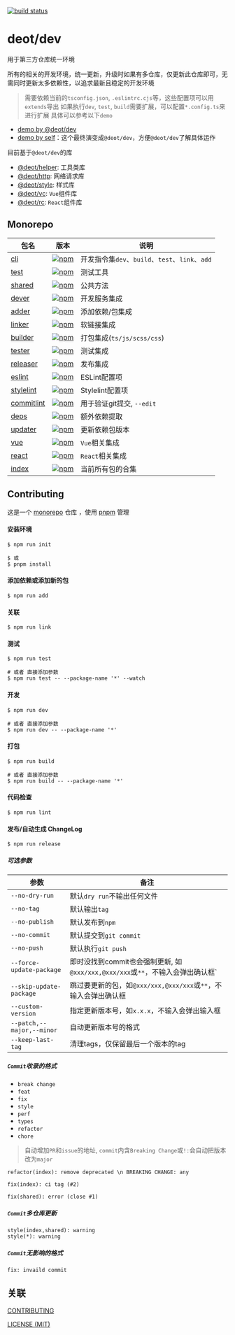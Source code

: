 [ci-image]: https://github.com/deot/dev/actions/workflows/ci.yml/badge.svg?branch=main
[ci-url]: https://github.com/deot/dev/actions/workflows/ci.yml

[![build status][ci-image]][ci-url]

# deot/dev

用于第三方仓库统一环境

所有的相关的开发环境，统一更新，升级时如果有多仓库，仅更新此仓库即可，无需同时更新太多依赖性，以追求最新且稳定的开发环境

> 需要依赖当前的`tsconfig.json`, `.eslintrc.cjs`等，这些配置项可以用`extends`导出
> 如果执行`dev`, `test`, `build`需要扩展，可以配置`*.config.ts`来进行扩展
> 具体可以参考以下`demo`


- [demo by @deot/dev](https://github.com/deot/dev-demo)
- [demo by self](https://github.com/deot/dev-self-demo)：这个最终演变成`@deot/dev`，方便`@deot/dev`了解具体运作

目前基于`@deot/dev`的库

- [@deot/helper](https://github.com/deot/helper): 工具类库
- [@deot/http](https://github.com/deot/http): 网络请求库
- [@deot/style](https://github.com/deot/style): 样式库
- [@deot/vc](https://github.com/deot/vc): `Vue`组件库
- [@deot/rc](https://github.com/deot/rc): `React`组件库

## Monorepo

[npm-cli-image]: https://img.shields.io/npm/v/@deot/dev-cli.svg
[npm-cli-url]: https://www.npmjs.com/package/@deot/dev-cli

[npm-test-image]: https://img.shields.io/npm/v/@deot/dev-test.svg
[npm-test-url]: https://www.npmjs.com/package/@deot/dev-test

[npm-shared-image]: https://img.shields.io/npm/v/@deot/dev-shared.svg
[npm-shared-url]: https://www.npmjs.com/package/@deot/dev-shared

[npm-dever-image]: https://img.shields.io/npm/v/@deot/dev-dever.svg
[npm-dever-url]: https://www.npmjs.com/package/@deot/dev-dever

[npm-adder-image]: https://img.shields.io/npm/v/@deot/dev-adder.svg
[npm-adder-url]: https://www.npmjs.com/package/@deot/dev-adder

[npm-linker-image]: https://img.shields.io/npm/v/@deot/dev-linker.svg
[npm-linker-url]: https://www.npmjs.com/package/@deot/dev-linker

[npm-builder-image]: https://img.shields.io/npm/v/@deot/dev-builder.svg
[npm-builder-url]: https://www.npmjs.com/package/@deot/dev-builder

[npm-tester-image]: https://img.shields.io/npm/v/@deot/dev-tester.svg
[npm-tester-url]: https://www.npmjs.com/package/@deot/dev-tester

[npm-releaser-image]: https://img.shields.io/npm/v/@deot/dev-releaser.svg
[npm-releaser-url]: https://www.npmjs.com/package/@deot/dev-releaser

[npm-eslint-image]: https://img.shields.io/npm/v/@deot/dev-eslint.svg
[npm-eslint-url]: https://www.npmjs.com/package/@deot/dev-eslint

[npm-stylelint-image]: https://img.shields.io/npm/v/@deot/dev-stylelint.svg
[npm-stylelint-url]: https://www.npmjs.com/package/@deot/dev-stylelint

[npm-deps-image]: https://img.shields.io/npm/v/@deot/dev-deps.svg
[npm-deps-url]: https://www.npmjs.com/package/@deot/dev-deps

[npm-updater-image]: https://img.shields.io/npm/v/@deot/dev-updater.svg
[npm-updater-url]: https://www.npmjs.com/package/@deot/dev-updater

[npm-vue-image]: https://img.shields.io/npm/v/@deot/dev-vue.svg
[npm-vue-url]: https://www.npmjs.com/package/@deot/dev-vue

[npm-react-image]: https://img.shields.io/npm/v/@deot/dev-react.svg
[npm-react-url]: https://www.npmjs.com/package/@deot/dev-react

[npm-commitlint-image]: https://img.shields.io/npm/v/@deot/dev-commitlint.svg
[npm-commitlint-url]: https://www.npmjs.com/package/@deot/dev-commitlint

[npm-image]: https://img.shields.io/npm/v/@deot/dev.svg
[npm-url]: https://www.npmjs.com/package/@deot/dev

| 包名                                | 版本                                                 | 说明                                     |
| --------------------------------- | -------------------------------------------------- | -------------------------------------- |
| [cli](packages/cli)               | [![npm][npm-cli-image]][npm-cli-url]               | 开发指令集`dev`、`build`、`test`、`link`、`add` |
| [test](packages/test)             | [![npm][npm-test-image]][npm-test-url]             | 测试工具                                   |
| [shared](packages/shared)         | [![npm][npm-shared-image]][npm-shared-url]         | 公共方法                                   |
| [dever](packages/dever)           | [![npm][npm-dever-image]][npm-dever-url]           | 开发服务集成                                 |
| [adder](packages/adder)           | [![npm][npm-adder-image]][npm-adder-url]           | 添加依赖/包集成                               |
| [linker](packages/linker)         | [![npm][npm-linker-image]][npm-linker-url]         | 软链接集成                                  |
| [builder](packages/builder)       | [![npm][npm-builder-image]][npm-builder-url]       | 打包集成(`ts/js/scss/css`)                 |
| [tester](packages/tester)         | [![npm][npm-tester-image]][npm-tester-url]         | 测试集成                                   |
| [releaser](packages/releaser)     | [![npm][npm-releaser-image]][npm-releaser-url]     | 发布集成                                   |
| [eslint](packages/eslint)         | [![npm][npm-eslint-image]][npm-eslint-url]         | ESLint配置项                              |
| [stylelint](packages/stylelint)   | [![npm][npm-stylelint-image]][npm-stylelint-url]   | Stylelint配置项                           |
| [commitlint](packages/commitlint) | [![npm][npm-commitlint-image]][npm-commitlint-url] | 用于验证git提交, `--edit`                    |
| [deps](packages/deps)             | [![npm][npm-deps-image]][npm-deps-url]             | 额外依赖提取                                 |
| [updater](packages/updater)       | [![npm][npm-updater-image]][npm-updater-url]       | 更新依赖包版本                                |
| [vue](packages/vue)               | [![npm][npm-vue-image]][npm-vue-url]               | `Vue`相关集成                              |
| [react](packages/react)           | [![npm][npm-react-image]][npm-react-url]           | `React`相关集成                            |
| [index](packages/index)           | [![npm][npm-image]][npm-url]                       | 当前所有包的合集                               |



## Contributing

这是一个 [monorepo](https://en.wikipedia.org/wiki/Monorepo) 仓库 ，使用 [pnpm](https://pnpm.io/) 管理

#### 安装环境

```console
$ npm run init 

$ 或
$ pnpm install
```

#### 添加依赖或添加新的包

```console
$ npm run add
```

#### 关联

```console
$ npm run link
```

#### 测试

```console
$ npm run test

# 或者 直接添加参数
$ npm run test -- --package-name '*' --watch
```

#### 开发

```console
$ npm run dev

# 或者 直接添加参数
$ npm run dev -- --package-name '*'
```

#### 打包

```console
$ npm run build

# 或者 直接添加参数
$ npm run build -- --package-name '*'
```

#### 代码检查

```console
$ npm run lint
```

#### 发布/自动生成 ChangeLog

```console
$ npm run release
```

##### 可选参数

| 参数                        | 备注                                                      |
| ------------------------- | ------------------------------------------------------- |
| `--no-dry-run`            | 默认`dry run`不输出任何文件                                      |
| `--no-tag`                | 默认输出`tag`                                               |
| `--no-publish`            | 默认发布到`npm`                                              |
| `--no-commit`             | 默认提交到`git commit`                                       |
| `--no-push`               | 默认执行`git push`                                          |
| `--force-update-package`  | 即时没找到commit也会强制更新, 如`@xxx/xxx,@xxx/xxx`或`**`，不输入会弹出确认框` |
| `--skip-update-package`   | 跳过要更新的包，如`@xxx/xxx,@xxx/xxx`或`**`，不输入会弹出确认框             |
| `--custom-version`        | 指定更新版本号，如`x.x.x`，不输入会弹出输入框                              |
| `--patch,--major,--minor` | 自动更新版本号的格式                                              |
| `--keep-last-tag`         | 清理tags，仅保留最后一个版本的tag                                    |

##### `Commit`收录的格式

- `break change`
- `feat`
- `fix`
- `style`
- `perf`
- `types`
- `refactor`
- `chore`

> 自动增加`PR`和`issue`的地址, `commit`内含`Breaking Change`或`!:`会自动把版本改为`major`

```shell
refactor(index): remove deprecated \n BREAKING CHANGE: any

fix(index): ci tag (#2)

fix(shared): error (close #1)
```

##### `Commit`多仓库更新

```shell
style(index,shared): warning
style(*): warning
```

##### `Commit`无影响的格式

```shell
fix: invaild commit
```

## 关联

[CONTRIBUTING](./.github/CONTRIBUTING.md)

[LICENSE (MIT)](./LICENSE)